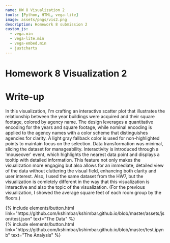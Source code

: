 ```yaml
---
name: HW 8 Visualization 2
tools: [Python, HTML, vega-lite]
image: assets/pngs/vis2.png
description: Homework 8 submission 2
custom_js:
  - vega.min
  - vega-lite.min
  - vega-embed.min
  - justcharts
---
```

# Homework 8 Visualization 2


<vegachart schema-url="{{ site.baseurl }}/assets/json/test.json" style="width: 100%"></vegachart>

# Write-up

In this visualization, I'm crafting an interactive scatter plot that illustrates the relationship between the year buildings were acquired and their square footage, colored by agency name. The design leverages a quantitative encoding for the years and square footage, while nominal encoding is applied to the agency names with a color scheme that distinguishes agencies for clarity. A light gray fallback color is used for non-highlighted points to maintain focus on the selection. Data transformation was minimal, slicing the dataset for manageability. Interactivity is introduced through a 'mouseover' event, which highlights the nearest data point and displays a tooltip with detailed information. This feature not only makes the visualization more engaging but also allows for an immediate, detailed view of the data without cluttering the visual field, enhancing both clarity and user interest. Also, I used the same dataset from the HW7, but the visualization is comletely different in the way that this visualization is interactive and also the topic of the visualization. (For the previous visualization, I showed the average square feet of each room group by the floors.)

<div class="left">
{% include elements/button.html link="https://github.com/kshimbar/kshimbar.github.io/blob/master/assets/json/test.json" text="The Data" %}
</div>

<div class="right">
{% include elements/button.html link="https://github.com/kshimbar/kshimbar.github.io/blob/master/test.ipynb" text="The Analysis" %}
</div>
